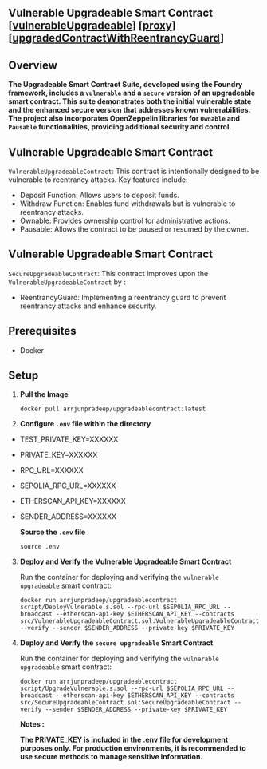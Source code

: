 ## Vulnerable Upgradeable Smart Contract [[vulnerableUpgradeable](https://sepolia.etherscan.io/address/0xa117469407c09249b17d48f2fbde4dd087a96ad4#code)] [[proxy](https://sepolia.etherscan.io/address/0xF7294Cea58E21C979b1ee6bF23EB1bf383A64907)][[upgradedContractWithReentrancyGuard](https://sepolia.etherscan.io/address/0xF7294Cea58E21C979b1ee6bF23EB1bf383A64907#writeProxyContract)]

## Overview

**The Upgradeable Smart Contract Suite, developed using the Foundry framework, includes a `vulnerable` and a `secure` version of an upgradeable smart contract. This suite demonstrates both the initial vulnerable state and the enhanced secure version that addresses known vulnerabilities. The project also incorporates OpenZeppelin libraries for `Ownable` and `Pausable` functionalities, providing additional security and control.**

## Vulnerable Upgradeable Smart Contract

   `VulnerableUpgradeableContract`: This contract is intentionally designed to be vulnerable to reentrancy attacks. Key features include:

- Deposit Function: Allows users to deposit funds.
- Withdraw Function: Enables fund withdrawals but is vulnerable to reentrancy attacks.
- Ownable: Provides ownership control for administrative actions.
- Pausable: Allows the contract to be paused or resumed by the owner.

## Vulnerable Upgradeable Smart Contract
    
   `SecureUpgradeableContract`: This contract improves upon the `VulnerableUpgradeableContract` by : 
- ReentrancyGuard: Implementing a reentrancy guard to prevent reentrancy attacks and enhance security.

## Prerequisites
- Docker

## Setup 

1. **Pull the Image**

    ```shell
    docker pull arrjunpradeep/upgradeablecontract:latest
    ``` 

2. **Configure `.env` file within the directory**

- TEST_PRIVATE_KEY=XXXXXX
- PRIVATE_KEY=XXXXXX
- RPC_URL=XXXXXX
- SEPOLIA_RPC_URL=XXXXXX
- ETHERSCAN_API_KEY=XXXXXX
- SENDER_ADDRESS=XXXXXX

    **Source the `.env` file**

    ```shell
    source .env
    ``` 

3. **Deploy and Verify the Vulnerable Upgradeable Smart Contract**

    Run the container for deploying and verifying the `vulnerable upgradeable` smart contract:

    ```shell
    docker run arrjunpradeep/upgradeablecontract script/DeployVulnerable.s.sol --rpc-url $SEPOLIA_RPC_URL --broadcast --etherscan-api-key $ETHERSCAN_API_KEY --contracts src/VulnerableUpgradeableContract.sol:VulnerableUpgradeableContract --verify --sender $SENDER_ADDRESS --private-key $PRIVATE_KEY
    ``` 
4. **Deploy and Verify the `secure upgradeable` Smart Contract**

    Run the container for deploying and verifying the `vulnerable upgradeable` smart contract:

    ```shell
    docker run arrjunpradeep/upgradeablecontract script/UpgradeVulnerable.s.sol --rpc-url $SEPOLIA_RPC_URL --broadcast --etherscan-api-key $ETHERSCAN_API_KEY --contracts src/SecureUpgradeableContract.sol:SecureUpgradeableContract --verify --sender $SENDER_ADDRESS --private-key $PRIVATE_KEY
    ``` 

    **Notes :**

    ****The PRIVATE_KEY is included in the .env file for development purposes only. For production environments, it is recommended to use secure methods to manage sensitive information.****






